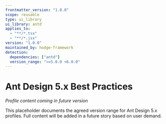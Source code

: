 ```yaml
---
frontmatter_version: "1.0.0"
scope: reusable
type: ui_library
ui_library: antd
applies_to:
  - "**/*.tsx"
  - "**/*.jsx"
version: "1.0.0"
maintained_by: hodge-framework
detection:
  dependencies: ["antd"]
  version_range: ">=5.0.0 <6.0.0"
---
```


# Ant Design 5.x Best Practices

*Profile content coming in future version*

This placeholder documents the agreed version range for Ant Design 5.x profiles.
Full content will be added in a future story based on user demand.
